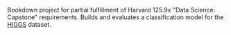 Bookdown project for partial fulfillment of Harvard 125.9x "Data Science: Capstone" requirements.
Builds and evaluates a classification model for the
[HIGGS](https://archive.ics.uci.edu/ml/datasets/HIGGS) dataset.
